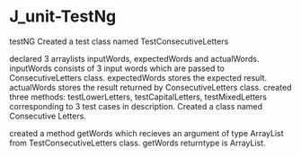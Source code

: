# J_unit-TestNg
testNG
Created a test class named TestConsecutiveLetters

declared 3 arraylists inputWords, expectedWords and actualWords.
inputWords consists of 3 input words which are passed to ConsecutiveLetters class.
expectedWords stores the expected result.
actualWords stores the result returned by ConsecutiveLetters class.
created three methods: testLowerLetters, testCapitalLetters, testMixedLetters corresponding to 3 test cases in description.
Created a class named Consecutive Letters.

created a method getWords which recieves an argument of type ArrayList from TestConsecutiveLetters class.
getWords returntype is ArrayList.
